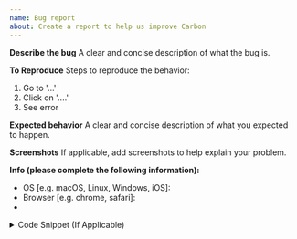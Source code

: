 ```yaml
---
name: Bug report
about: Create a report to help us improve Carbon
---
```


**Describe the bug**
A clear and concise description of what the bug is.

**To Reproduce**
Steps to reproduce the behavior:

1. Go to '...'
2. Click on '....'
3. See error

**Expected behavior**
A clear and concise description of what you expected to happen.

**Screenshots**
If applicable, add screenshots to help explain your problem.

**Info (please complete the following information):**

- OS [e.g. macOS, Linux, Windows, iOS]:
- Browser [e.g. chrome, safari]:
-

<details>
  <summary>Code Snippet (If Applicable)</summary>
  <pre>
  <!-- Paste an example code snippet as plain text here for failure cases -->
  </pre>
</details>
